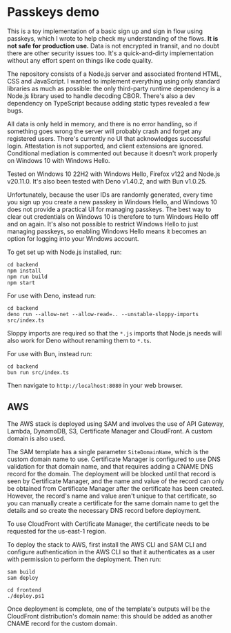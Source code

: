 # Passkeys demo

This is a toy implementation of a basic sign up and sign in flow using passkeys, which I wrote to help check my understanding of the flows. **It is not safe for production use.** Data is not encrypted in transit, and no doubt there are other security issues too. It's a quick-and-dirty implementation without any effort spent on things like code quality.

The repository consists of a Node.js server and associated frontend HTML, CSS and JavaScript. I wanted to implement everything using only standard libraries as much as possible: the only third-party runtime dependency is a Node.js library used to handle decoding CBOR. There's also a dev dependency on TypeScript because adding static types revealed a few bugs.

All data is only held in memory, and there is no error handling, so if something goes wrong the server will probably crash and forget any registered users. There's currently no UI that acknowledges successful login. Attestation is not supported, and client extensions are ignored. Conditional mediation is commented out because it doesn't work properly on Windows 10 with Windows Hello.

Tested on Windows 10 22H2 with Windows Hello, Firefox v122 and Node.js v20.11.0. It's also been tested with Deno v1.40.2, and with Bun v1.0.25.

Unfortunately, because the user IDs are randomly generated, every time you sign up you create a new passkey in Windows Hello, and Windows 10 does not provide a practical UI for managing passkeys. The best way to clear out credentials on Windows 10 is therefore to turn Windows Hello off and on again. It's also not possible to restrict Windows Hello to just managing passkeys, so enabling Windows Hello means it becomes an option for logging into your Windows account.

To get set up with Node.js installed, run:

```
cd backend
npm install
npm run build
npm start
```

For use with Deno, instead run:

```
cd backend
deno run --allow-net --allow-read=.. --unstable-sloppy-imports src/index.ts
```

Sloppy imports are required so that the `*.js` imports that Node.js needs will also work for Deno without renaming them to `*.ts`.

For use with Bun, instead run:

```
cd backend
bun run src/index.ts
```

Then navigate to `http://localhost:8080` in your web browser.

## AWS

The AWS stack is deployed using SAM and involves the use of API Gateway, Lambda, DynamoDB, S3, Certificate Manager and CloudFront. A custom domain is also used.

The SAM template has a single parameter `SiteDomainName`, which is the custom domain name to use. Certificate Manager is configured to use DNS validation for that domain name, and that requires adding a CNAME DNS record for the domain. The deployment will be blocked until that record is seen by Certificate Manager, and the name and value of the record can only be obtained from Certificate Manager after the certificate has been created. However, the record's name and value aren't unique to that certificate, so you can manually create a certificate for the same domain name to get the details and so create the necessary DNS record before deployment.

To use CloudFront with Certificate Manager, the certificate needs to be requested for the us-east-1 region.

To deploy the stack to AWS, first install the AWS CLI and SAM CLI and configure authentication in the AWS CLI so that it authenticates as a user with permission to perform the deployment. Then run:

```
sam build
sam deploy

cd frontend
./deploy.ps1
```

Once deployment is complete, one of the template's outputs will be the CloudFront distribution's domain name: this should be added as another CNAME record for the custom domain.

